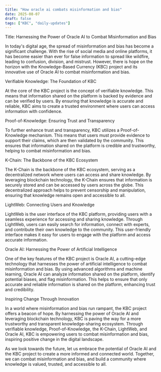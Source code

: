 ```yaml
---
title: "How oracle ai combats misinformation and bias"
date: 2025-08-07
draft: false
tags: ["KBC", "daily-updates"]
---
```


Title: Harnessing the Power of Oracle AI to Combat Misinformation and Bias

In today's digital age, the spread of misinformation and bias has become a significant challenge. With the rise of social media and online platforms, it has become easier than ever for false information to spread like wildfire, leading to confusion, division, and mistrust. However, there is hope on the horizon with the Knowledge-Based Currency (KBC) project and its innovative use of Oracle AI to combat misinformation and bias.

Verifiable Knowledge: The Foundation of KBC

At the core of the KBC project is the concept of verifiable knowledge. This means that information shared on the platform is backed by evidence and can be verified by users. By ensuring that knowledge is accurate and reliable, KBC aims to create a trusted environment where users can access information with confidence.

Proof-of-Knowledge: Ensuring Trust and Transparency

To further enhance trust and transparency, KBC utilizes a Proof-of-Knowledge mechanism. This means that users must provide evidence to support their claims, which are then validated by the community. This ensures that information shared on the platform is credible and trustworthy, helping to combat misinformation and bias.

K-Chain: The Backbone of the KBC Ecosystem

The K-Chain is the backbone of the KBC ecosystem, serving as a decentralized network where users can access and share knowledge. By leveraging blockchain technology, the K-Chain ensures that information is securely stored and can be accessed by users across the globe. This decentralized approach helps to prevent censorship and manipulation, ensuring that knowledge remains open and accessible to all.

LightWeb: Connecting Users and Knowledge

LightWeb is the user interface of the KBC platform, providing users with a seamless experience for accessing and sharing knowledge. Through LightWeb, users can easily search for information, connect with experts, and contribute their own knowledge to the community. This user-friendly interface makes it easy for users to engage with the platform and access accurate information.

Oracle AI: Harnessing the Power of Artificial Intelligence

One of the key features of the KBC project is Oracle AI, a cutting-edge technology that harnesses the power of artificial intelligence to combat misinformation and bias. By using advanced algorithms and machine learning, Oracle AI can analyze information shared on the platform, identify potential biases, and flag misinformation. This helps to ensure that only accurate and reliable information is shared on the platform, enhancing trust and credibility.

Inspiring Change Through Innovation

In a world where misinformation and bias run rampant, the KBC project offers a beacon of hope. By harnessing the power of Oracle AI and leveraging blockchain technology, KBC is paving the way for a more trustworthy and transparent knowledge-sharing ecosystem. Through verifiable knowledge, Proof-of-Knowledge, the K-Chain, LightWeb, and Oracle AI, KBC is empowering users to combat misinformation and bias, inspiring positive change in the digital landscape.

As we look towards the future, let us embrace the potential of Oracle AI and the KBC project to create a more informed and connected world. Together, we can combat misinformation and bias, and build a community where knowledge is valued, trusted, and accessible to all.
